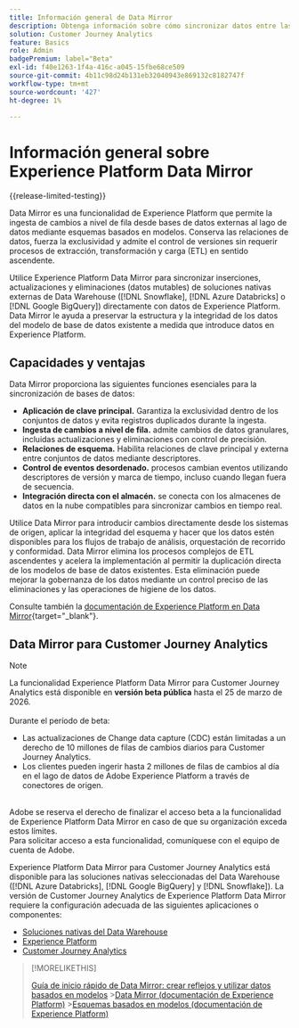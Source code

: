 ```yaml
---
title: Información general de Data Mirror
description: Obtenga información sobre cómo sincronizar datos entre las soluciones nativas de Data Warehouse y Customer Journey Analytics
solution: Customer Journey Analytics
feature: Basics
role: Admin
badgePremium: label="Beta"
exl-id: f40e1263-1f4a-416c-a045-15fbe68ce509
source-git-commit: 4b11c98d24b131eb32040943e869132c8182747f
workflow-type: tm+mt
source-wordcount: '427'
ht-degree: 1%

---
```


# Información general sobre Experience Platform Data Mirror

{{release-limited-testing}}

Data Mirror es una funcionalidad de Experience Platform que permite la ingesta de cambios a nivel de fila desde bases de datos externas al lago de datos mediante esquemas basados en modelos. Conserva las relaciones de datos, fuerza la exclusividad y admite el control de versiones sin requerir procesos de extracción, transformación y carga (ETL) en sentido ascendente.

Utilice Experience Platform Data Mirror para sincronizar inserciones, actualizaciones y eliminaciones (datos mutables) de soluciones nativas externas de Data Warehouse ([!DNL Snowflake], [!DNL Azure Databricks] o [!DNL Google BigQuery]) directamente con datos de Experience Platform. Data Mirror le ayuda a preservar la estructura y la integridad de los datos del modelo de base de datos existente a medida que introduce datos en Experience Platform.

## Capacidades y ventajas

Data Mirror proporciona las siguientes funciones esenciales para la sincronización de bases de datos:

* **Aplicación de clave principal.** Garantiza la exclusividad dentro de los conjuntos de datos y evita registros duplicados durante la ingesta.
* **Ingesta de cambios a nivel de fila.** admite cambios de datos granulares, incluidas actualizaciones y eliminaciones con control de precisión.
* **Relaciones de esquema.** Habilita relaciones de clave principal y externa entre conjuntos de datos mediante descriptores.
* **Control de eventos desordenado.** procesos cambian eventos utilizando descriptores de versión y marca de tiempo, incluso cuando llegan fuera de secuencia.
* **Integración directa con el almacén.** se conecta con los almacenes de datos en la nube compatibles para sincronizar cambios en tiempo real.

Utilice Data Mirror para introducir cambios directamente desde los sistemas de origen, aplicar la integridad del esquema y hacer que los datos estén disponibles para los flujos de trabajo de análisis, orquestación de recorrido y conformidad. Data Mirror elimina los procesos complejos de ETL ascendentes y acelera la implementación al permitir la duplicación directa de los modelos de base de datos existentes. Esta eliminación puede mejorar la gobernanza de los datos mediante un control preciso de las eliminaciones y las operaciones de higiene de los datos.

Consulte también la [documentación de Experience Platform en Data Mirror](https://experienceleague.adobe.com/es/docs/experience-platform/xdm/data-mirror/overview){target="_blank"}.

## Data Mirror para Customer Journey Analytics

>[!NOTE]
>
>La funcionalidad Experience Platform Data Mirror para Customer Journey Analytics está disponible en **versión beta pública** hasta el 25 de marzo de 2026.<br/><br/>Durante el período de beta:<ul><li>Las actualizaciones de Change data capture (CDC) están limitadas a un derecho de 10 millones de filas de cambios diarios para Customer Journey Analytics.</li><li>Los clientes pueden ingerir hasta 2 millones de filas de cambios al día en el lago de datos de Adobe Experience Platform a través de conectores de origen.</li></ul><br/>Adobe se reserva el derecho de finalizar el acceso beta a la funcionalidad de Experience Platform Data Mirror en caso de que su organización exceda estos límites. <br/>Para solicitar acceso a esta funcionalidad, comuníquese con el equipo de cuenta de Adobe.
>

Experience Platform Data Mirror para Customer Journey Analytics está disponible para las soluciones nativas seleccionadas del Data Warehouse ([!DNL Azure Databricks], [!DNL Google BigQuery] y [!DNL Snowflake]). La versión de Customer Journey Analytics de Experience Platform Data Mirror requiere la configuración adecuada de las siguientes aplicaciones o componentes:

* [Soluciones nativas del Data Warehouse](datawarehouse.md)
* [Experience Platform](aep.md)
* [Customer Journey Analytics](cja.md)

>[!MORELIKETHIS]
>
>[Guía de inicio rápido de Data Mirror: crear reflejos y utilizar datos basados en modelos](model-based.md)
>&#x200B;>[Data Mirror (documentación de Experience Platform)](https://experienceleague.adobe.com/es/docs/experience-platform/xdm/data-mirror/overview)
>&#x200B;>[Esquemas basados en modelos (documentación de Experience Platform)](https://experienceleague.adobe.com/es/docs/experience-platform/xdm/schema/model-based)
